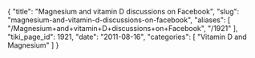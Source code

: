 {
  "title": "Magnesium and vitamin D discussions on Facebook",
  "slug": "magnesium-and-vitamin-d-discussions-on-facebook",
  "aliases": [
    "/Magnesium+and+vitamin+D+discussions+on+Facebook",
    "/1921"
  ],
  "tiki_page_id": 1921,
  "date": "2011-08-16",
  "categories": [
    "Vitamin D and Magnesium"
  ]
}

